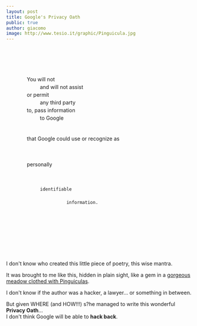 ```yaml
---
layout: post
title: Google's Privacy Oath
public: true
author: giacomo
image: http://www.tesio.it/graphic/Pinguicula.jpg
---
```


<div style="white-space: pre; display: block; line-height: 1.5; margin-bottom: 4em; padding: 4em;">
You will not
         and will not assist
or permit
         any third party
to, pass information
         to Google

that Google could
         use or recognize as

personally

         identifiable

                   information.
</div>

I don't know who created this little piece of poetry, this wise mantra.

It was brought to me like this, hidden in plain sight, like a gem in a [gorgeous meadow clothed with Pinguiculas](https://marketingplatform.google.com/about/analytics/terms/us/).

I don't know if the author was a hacker, a lawyer... or something in between.

But given WHERE (and HOW!!!) s?he managed to write this wonderful **Privacy Oath**...   
I don't think Google will be able to **hack back**.
